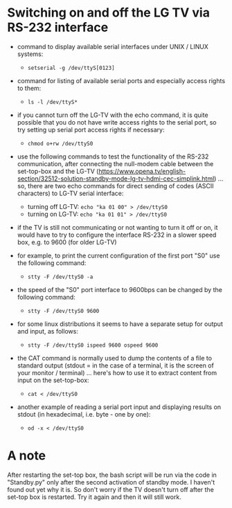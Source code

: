Switching on and off the LG TV via RS-232 interface
===================================================

- command to display available serial interfaces under UNIX / LINUX systems:
  - `setserial -g /dev/ttyS[0123]`

- command for listing of available serial ports and especially access rights to them:
  - `ls -l /dev/ttyS*`

- if you cannot turn off the LG-TV with the echo command, it is quite possible that you do not have write access rights to the serial port, so try setting up serial port access rights if necessary:
  - `chmod o+rw /dev/ttyS0`

- use the following commands to test the functionality of the RS-232 communication, after connecting the null-modem cable between the set-top-box and the LG-TV (https://www.opena.tv/english-section/32512-solution-standby-mode-lg-tv-hdmi-cec-simplink.html) ... so, there are two echo commands for direct sending of codes (ASCII characters) to LG-TV serial interface:
  - turning off LG-TV:    `echo "ka 01 00" > /dev/ttyS0`
  - turning on LG-TV:     `echo "ka 01 01" > /dev/ttyS0`

- if the TV is still not communicating or not wanting to turn it off or on, it would have to try to configure the interface
  RS-232 in a slower speed box, e.g. to 9600 (for older LG-TV)
- for example, to print the current configuration of the first port "S0" use the following command:
  - `stty -F /dev/ttyS0 -a`
- the speed of the "S0" port interface to 9600bps can be changed by the following command:
  - `stty -F /dev/ttyS0 9600`
- for some linux distributions it seems to have a separate setup for output and input, as follows:
  - `stty -F /dev/ttyS0 ispeed 9600 ospeed 9600`

- the CAT command is normally used to dump the contents of a file to standard output (stdout = in the case of a terminal, it is the screen of your monitor / terminal) ... here's how to use it to extract content from input on the set-top-box:
  - `cat < /dev/ttyS0`
- another example of reading a serial port input and displaying results on stdout (in hexadecimal, i.e. byte - one by one):
  - `od -x < /dev/ttyS0`

A note
======
After restarting the set-top box, the bash script will be run via the code in "Standby.py" only after the second activation of standby mode. I haven't found out yet why it is. So don't worry if the TV doesn't turn off after the set-top box is restarted. Try it again and then it will still work.
